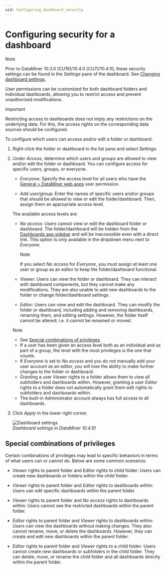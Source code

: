 ```yaml
---
uid: Configuring_dashboard_security
---
```


# Configuring security for a dashboard

> [!NOTE]
> Prior to DataMiner 10.3.0 [CU19]/10.4.0 [CU7]/10.4.10<!--RN 40501-->, these security settings can be found in the *Settings* pane of the dashboard. See [Changing dashboard settings](xref:Changing_dashboard_settings).

User permissions can be customized for both dashboard folders and individual dashboards, allowing you to restrict access and prevent unauthorized modifications.

> [!IMPORTANT]
> Restricting access to dashboards does not imply any restrictions on the underlying data. For this, the access rights on the corresponding data sources should be configured.

To configure which users can access and/or edit a folder or dashboard:

1. Right-click the folder or dashboard in the list pane and select *Settings*.

1. Under *Access*, determine which users and groups are allowed to view and/or edit the folder or dashboard. You can configure access for specific users, groups, or everyone.

   - *Everyone*: Specify the access level for all users who have the [General > DataMiner web apps](xref:DataMiner_user_permissions#general--dataminer-web-apps) user permission.

   - *Add user/group*: Enter the names of specific users and/or groups that should be allowed to view or edit the folder/dashboard. Then, assign them an appropriate access level.

   The available access levels are:

   - *No access*: Users cannot view or edit the dashboard folder or dashboard. The folder/dashboard will be hidden from the [Dashboards app sidebar](xref:Overview_of_the_Dashboards_app_UI#the-dashboards-app-sidebar) and will be inaccessible even with a direct link. This option is only available in the dropdown menu next to *Everyone*.

     > [!NOTE]
     > If you select *No access* for *Everyone*, you must assign at least one user or group as an editor to keep the folder/dashboard functional.

   - *Viewer*: Users can view the folder or dashboard. They can interact with dashboard components, but they cannot make any modifications. They are also unable to add new dashboards to the folder or change folder/dashboard settings.

   - *Editor*: Users can view and edit the dashboard. They can modify the folder or dashboard, including adding and removing dashboards, renaming them, and editing settings. However, the folder itself cannot be altered; i.e. it cannot be renamed or moved.

   > [!NOTE]
   >
   > - See [Special combinations of privileges](#special-combinations-of-privileges).
   > - If a user has been given an access level both as an individual and as part of a group, the level with the most privileges is the one that counts.
   > - If *Everyone* is set to *No access* and you do not manually add your user account as an editor, you will lose the ability to make further changes to the folder or dashboard.
   > - Granting a user *Viewer* rights to a folder allows them to view all subfolders and dashboards within. However, granting a user *Editor* rights to a folder does not automatically grant them edit rights to subfolders and dashboards within.
   > - The built-in Administrator account always has full access to all dashboards.

1. Click *Apply* in the lower right corner.

   ![Dashboard settings](~/user-guide/images/Dashboard_Settings.png)<br>*Dashboard settings in DataMiner 10.4.10*

## Special combinations of privileges

Certain combinations of privileges may lead to specific behaviors in terms of what users can or cannot do. Below are some common scenarios:

- *Viewer* rights to parent folder and *Editor* rights to child folder: Users can create new dashboards or folders within the child folder.

- *Viewer* rights to parent folder and *Editor* rights to dashboards within: Users can edit specific dashboards within the parent folder.

- *Viewer* rights to parent folder and *No access* rights to dashboards within: Users cannot see the restricted dashboards within the parent folder.

- *Editor* rights to parent folder and *Viewer* rights to dashboards within: Users can view the dashboards without making changes. They also cannot rename, move, or delete the dashboards. However, they can create and edit new dashboards within the parent folder.

- *Editor* rights to parent folder and *Viewer* rights to a child folder: Users cannot create new dashboards or subfolders in the child folder. They can delete, move, or rename the child folder and all dashboards directly within the parent folder.
